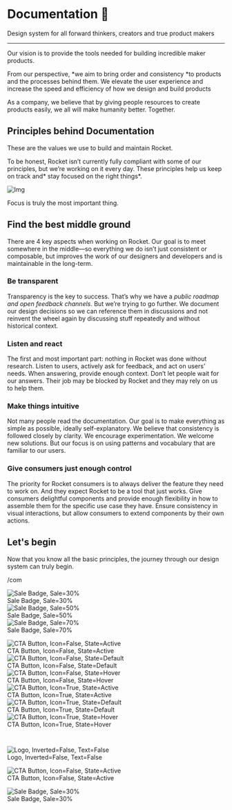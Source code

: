 
# Documentation 🚀

Design system for all forward thinkers, creators and true product makers

---

Our vision is to provide the tools needed for building incredible maker products.

From our perspective, *we aim to bring order and consistency *to products and the processes behind them. We elevate the user experience and increase the speed and efficiency of how we design and build products

As a company, we believe that by giving people resources to create products easily, we all will make humanity better. Together.

## Principles behind Documentation

These are the values we use to build and maintain Rocket.

To be honest, Rocket isn’t currently fully compliant with some of our principles, but we’re working on it every day. These principles help us keep on track and* stay focused on the right things*.

![Img](https://studio-assets.supernova.io/design-systems/14533/9289758a-6300-472a-bbc6-a57098081abf.jpeg)

Focus is truly the most important thing.

## Find the best middle ground

There are 4 key aspects when working on Rocket. Our goal is to meet somewhere in the middle—so everything we do isn’t just consistent or composable, but improves the work of our designers and developers and is maintainable in the long-term.

### Be transparent

Transparency is the key to success. That’s why we have a *public roadmap and open feedback channels*. But we’re trying to go further. We document our design decisions so we can reference them in discussions and not reinvent the wheel again by discussing stuff repeatedly and without historical context.

### Listen and react

The first and most important part: nothing in Rocket was done without research. Listen to users, actively ask for feedback, and act on users’ needs. When answering, provide enough context. Don’t let people wait for our answers. Their job may be blocked by Rocket and they may rely on us to help them.

### Make things intuitive

Not many people read the documentation. Our goal is to make everything as simple as possible, ideally self-explanatory. We believe that consistency is followed closely by clarity. We encourage experimentation. We welcome new solutions. But our focus is on using patterns and vocabulary that are familiar to our users.

### Give consumers just enough control

The priority for Rocket consumers is to always deliver the feature they need to work on. And they expect Rocket to be a tool that just works. Give consumers delightful components and provide enough flexibility in how to assemble them for the specific use case they have. Ensure consistency in visual interactions, but allow consumers to extend components by their own actions.

## Let's begin

Now that you know all the basic principles, the journey through our design system can truly begin.

/com

  
![Sale Badge, Sale=30%](https://studio-assets.supernova.io/design-systems/14533/22516278-8f9a-4fa5-a893-0f4d04897e32.png)  
Sale Badge, Sale=30%  
![Sale Badge, Sale=50%](https://studio-assets.supernova.io/design-systems/14533/0b31b6a0-a0ec-404c-aad1-886705050da5.png)  
Sale Badge, Sale=50%  
![Sale Badge, Sale=70%](https://studio-assets.supernova.io/design-systems/14533/343a928e-2c49-4672-8887-d4826dbd97d0.png)  
Sale Badge, Sale=70%  


  
![CTA Button, Icon=False, State=Active](https://studio-assets.supernova.io/design-systems/14533/b5f429fd-e69a-4f93-85f7-4668fe78f2df.png)  
CTA Button, Icon=False, State=Active  
![CTA Button, Icon=False, State=Default](https://studio-assets.supernova.io/design-systems/14533/d2c66b42-d276-44f3-9161-2d7081d434c6.png)  
CTA Button, Icon=False, State=Default  
![CTA Button, Icon=False, State=Hover](https://studio-assets.supernova.io/design-systems/14533/c932fd06-0f95-4d53-b2ff-01d0334126f8.png)  
CTA Button, Icon=False, State=Hover  
![CTA Button, Icon=True, State=Active](https://studio-assets.supernova.io/design-systems/14533/d67b0c64-ca87-48a5-9604-017a663dcba4.png)  
CTA Button, Icon=True, State=Active  
![CTA Button, Icon=True, State=Default](https://studio-assets.supernova.io/design-systems/14533/0e0231a3-9ee1-4f94-8f6e-27dfd0781069.png)  
CTA Button, Icon=True, State=Default  
![CTA Button, Icon=True, State=Hover](https://studio-assets.supernova.io/design-systems/14533/6f0ba15e-1f34-4748-8f8c-2413b1cb7c84.png)  
CTA Button, Icon=True, State=Hover  


```javascript  
  
```

  
![Logo, Inverted=False, Text=False](https://studio-assets.supernova.io/design-systems/14533/ea28ce25-abaa-4fe9-9ca5-85651b5dcede.png)  
Logo, Inverted=False, Text=False  


  
  


  
![CTA Button, Icon=False, State=Active](https://studio-assets.supernova.io/design-systems/14533/b5f429fd-e69a-4f93-85f7-4668fe78f2df.png)  
CTA Button, Icon=False, State=Active  


  
![Sale Badge, Sale=30%](https://studio-assets.supernova.io/design-systems/14533/22516278-8f9a-4fa5-a893-0f4d04897e32.png)  
Sale Badge, Sale=30%  
